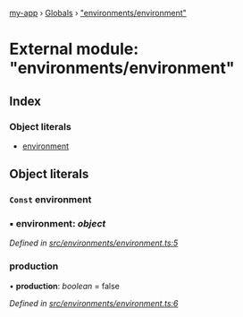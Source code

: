 [my-app](../README.md) › [Globals](../globals.md) › ["environments/environment"](_environments_environment_.md)

# External module: "environments/environment"

## Index

### Object literals

* [environment](_environments_environment_.md#const-environment)

## Object literals

### `Const` environment

### ▪ **environment**: *object*

*Defined in [src/environments/environment.ts:5](https://github.com/guillaumebouhier/angular-ivy/blob/c358683/src/environments/environment.ts#L5)*

###  production

• **production**: *boolean* = false

*Defined in [src/environments/environment.ts:6](https://github.com/guillaumebouhier/angular-ivy/blob/c358683/src/environments/environment.ts#L6)*
